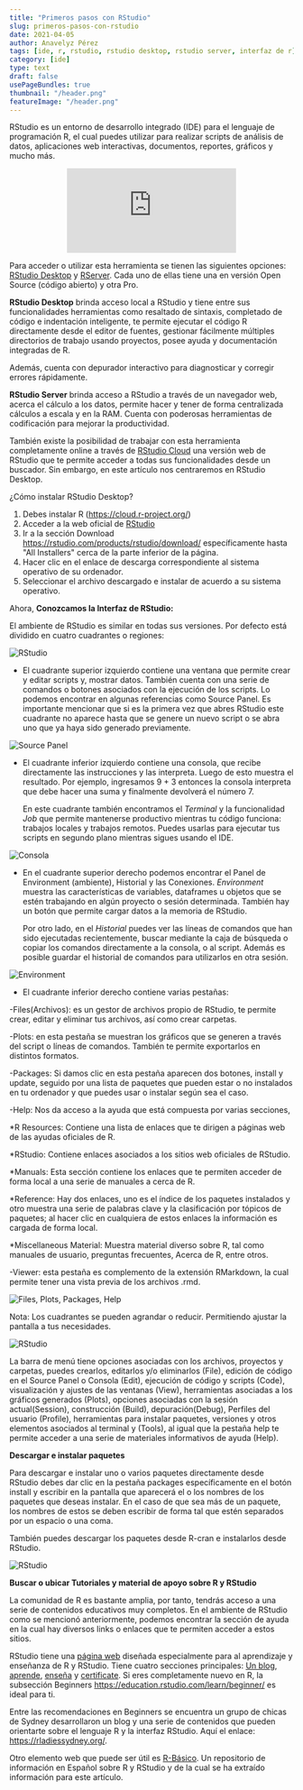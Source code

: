 ```yaml
---
title: "Primeros pasos con RStudio"
slug: primeros-pasos-con-rstudio
date: 2021-04-05
author: Anavelyz Pérez
tags: [ide, r, rstudio, rstudio desktop, rstudio server, interfaz de r]
category: [ide]
type: text
draft: false
usePageBundles: true
thumbnail: "/header.png"
featureImage: "/header.png"
---
```



<!-- # Primeros pasos con RStudio -->



RStudio es un entorno de desarrollo integrado (IDE) para el lenguaje de
programación R, el cual puedes utilizar para realizar scripts de análisis de
datos, aplicaciones web interactivas, documentos, reportes, gráficos y mucho
más.

<!-- TEASER_END -->

<center><iframe
  src="https://fast.wistia.net/embed/iframe/520zbd3tij?videoFoam=true"
  style="border: none;"></iframe></center>

Para acceder o utilizar esta herramienta se tienen las siguientes opciones:
[RStudio Desktop](https://rstudio.com/products/rstudio/#rstudio-desktop) y
[RServer](https://rstudio.com/products/rstudio/#rstudio-server). Cada uno de
ellas tiene una en versión Open Source (código abierto) y otra Pro.

**RStudio Desktop** brinda acceso local a RStudio y tiene entre sus
funcionalidades herramientas como resaltado de sintaxis, completado de código e
indentación inteligente, te permite ejecutar el código R directamente desde el
editor de fuentes, gestionar fácilmente múltiples directorios de trabajo
usando proyectos, posee ayuda y documentación integradas de R.

Además, cuenta con depurador interactivo para diagnosticar y corregir errores
rápidamente.

**RStudio Server** brinda acceso a RStudio a través de un navegador web, acerca
el cálculo a los datos, permite hacer y tener de forma centralizada cálculos
a escala y en la RAM. Cuenta con poderosas herramientas de codificación para
mejorar la productividad.

También existe la posibilidad de trabajar con esta herramienta completamente
online a través de [RStudio Cloud](https://rstudio.cloud/) una versión web de
RStudio que te permite acceder a todas sus funcionalidades desde un buscador.
Sin embargo, en este artículo nos centraremos en RStudio Desktop.

¿Cómo instalar RStudio Desktop?

1. Debes instalar R (https://cloud.r-project.org/)
1. Acceder a la web oficial de [RStudio](https://rstudio.com/)
1. Ir a la sección Download https://rstudio.com/products/rstudio/download/
   específicamente hasta "All Installers" cerca de la parte inferior de la
   página.
1. Hacer clic en el enlace de descarga correspondiente al sistema operativo de
   su ordenador.
1. Seleccionar el archivo descargado e instalar de acuerdo a su sistema
   operativo.

Ahora, **Conozcamos la Interfaz de RStudio:**

El ambiente de RStudio es similar en todas sus versiones. Por defecto está
dividido en cuatro cuadrantes o regiones:

![RStudio](Rstudio.png)

- El cuadrante superior izquierdo contiene una ventana que permite crear y
  editar scripts y, mostrar datos. También cuenta con una serie de comandos o
  botones asociados con la ejecución de los scripts. Lo podemos encontrar en
  algunas referencias como Source Panel. Es importante mencionar que si es la
  primera vez que abres RStudio este cuadrante no aparece hasta que se genere un
  nuevo script o se abra uno que ya haya sido generado previamente.

![Source Panel](C1.gif)

- El cuadrante inferior izquierdo contiene una consola, que recibe directamente
  las instrucciones y las interpreta. Luego de esto muestra el resultado. Por
  ejemplo, ingresamos 9 + 3 entonces la consola interpreta que debe hacer una
  suma y finalmente devolverá el número 7.

  En este cuadrante también encontramos el *Terminal* y la funcionalidad *Job*
  que permite mantenerse productivo mientras tu código funciona: trabajos
  locales y trabajos remotos. Puedes usarlas para ejecutar tus scripts en
  segundo plano mientras sigues usando el IDE.

![Consola](2consola.gif)

- En el cuadrante superior derecho podemos encontrar el Panel de Environment
  (ambiente), Historial y las Conexiones. *Environment* muestra las
  características de variables, dataframes u objetos que se estén trabajando en
  algún proyecto o sesión determinada. También hay un botón que permite cargar
  datos a la memoria de RStudio.

  Por otro lado, en el *Historial* puedes ver las líneas de comandos que han
  sido ejecutadas recientemente, buscar mediante la caja de búsqueda o copiar
  los comandos directamente a la consola, o al script. Además es posible guardar
  el historial de comandos para utilizarlos en otra sesión.

![Environment](Environment.gif)

- El cuadrante inferior derecho contiene varias pestañas:

-Files(Archivos): es un gestor de archivos propio de RStudio, te permite crear,
editar y eliminar tus archivos, así como crear carpetas.

-Plots: en esta pestaña se muestran los gráficos que se generen a través del
script o líneas de comandos. También te permite exportarlos en distintos
formatos.

-Packages: Si damos clic en esta pestaña aparecen dos botones, install y
update, seguido por una lista de paquetes que pueden estar o no instalados en tu
ordenador y que puedes usar o instalar según sea el caso.

-Help: Nos da acceso a la ayuda que está compuesta por varias secciones,

\*R Resources: Contiene una lista de enlaces que te dirigen a páginas web de
las ayudas oficiales de R.

\*RStudio: Contiene enlaces asociados a los sitios web oficiales de RStudio.

\*Manuals: Esta sección contiene los enlaces que te permiten acceder de forma
local a una serie de manuales a cerca de R.

\*Reference: Hay dos enlaces, uno es el índice de los paquetes instalados y
otro muestra una serie de palabras clave y la clasificación por tópicos de
paquetes; al hacer clic en cualquiera de estos enlaces la información es
cargada de forma local.

\*Miscellaneous Material: Muestra material diverso sobre R, tal como manuales
de usuario, preguntas frecuentes, Acerca de R, entre otros.

-Viewer: esta pestaña es complemento de la extensión RMarkdown, la cual permite
tener una vista previa de los archivos .rmd.

![Files, Plots, Packages, Help](../../../images/blog/primeros-pasos-con-rstudio/4.gif)

Nota: Los cuadrantes se pueden agrandar o reducir. Permitiendo ajustar la
pantalla a tus necesidades.

![RStudio](cambiotam.gif)

La barra de menú tiene opciones asociadas con los archivos, proyectos y
carpetas, puedes crearlos, editarlos y/o eliminarlos (File), edición de código
en el Source Panel o Consola (Edit), ejecución de código y scripts (Code),
visualización y ajustes de las ventanas (View), herramientas asociadas a los
gráficos generados (Plots), opciones asociadas con la sesión actual(Session),
construcción (Build), depuración(Debug), Perfiles del usuario (Profile),
herramientas para instalar paquetes, versiones y otros elementos asociados al
terminal y (Tools), al igual que la pestaña help te permite acceder a una serie
de materiales informativos de ayuda (Help).

**Descargar e instalar paquetes**

Para descargar e instalar uno o varios paquetes directamente desde RStudio debes
dar clic en la pestaña packages específicamente en el botón install y escribir
en la pantalla que aparecerá el o los nombres de los paquetes que deseas
instalar. En el caso de que sea más de un paquete, los nombres de estos se deben
escribir de forma tal que estén separados por un espacio o una coma.

También puedes descargar los paquetes desde R-cran e instalarlos desde RStudio.

![RStudio](paq.gif)

**Buscar o ubicar Tutoriales y material de apoyo sobre R y RStudio**

La comunidad de R es bastante amplia, por tanto, tendrás acceso a una serie de
contenidos educativos muy completos. En el ambiente de RStudio como se mencionó
anteriormente, podemos encontrar la sección de ayuda en la cual hay diversos
links o enlaces que te permiten acceder a estos sitios.

RStudio tiene una [página web](https://education.rstudio.com/) diseñada
especialmente para al aprendizaje y enseñanza de R y RStudio. Tiene cuatro
secciones principales: [Un blog](https://education.rstudio.com/blog/), [aprende](https://education.rstudio.com/learn/), [enseña](https://education.rstudio.com/teach/) y [certificate](https://education.rstudio.com/trainers/). Si eres completamente
nuevo en R, la subsección Beginners
https://education.rstudio.com/learn/beginner/ es ideal para ti.

Entre las recomendaciones en Beginners se encuentra un grupo de chicas de Sydney
desarrollaron un blog y una serie de contenidos que pueden orientarte sobre el
lenguaje R y la interfaz RStudio. Aquí el enlace: https://rladiessydney.org/.

Otro elemento web que puede ser útil es
[R-Básico](https://r-basico.aprendr.org/index.html). Un repositorio de
información en Español sobre R y RStudio y de la cual se ha extraído información
para este artículo.
